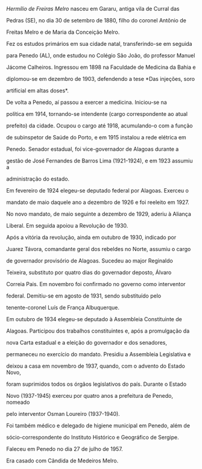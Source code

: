 

*Hermílio de Freiras Melro* nasceu em Gararu, antiga vila de Curral das

Pedras (SE), no dia 30 de setembro de 1880, filho do coronel Antônio de

Freitas Melro e de Maria da Conceição Melro.



Fez os estudos primários em sua cidade natal, transferindo-se em seguida

para Penedo (AL), onde estudou no Colégio São João, do professor Manuel

Jácome Calheiros. Ingressou em 1898 na Faculdade de Medicina da Bahia e

diplomou-se em dezembro de 1903, defendendo a tese *Das injeções, soro

artificial em altas doses*.



De volta a Penedo, aí passou a exercer a medicina. Iniciou-se na

política em 1914, tornando-se intendente (cargo correspondente ao atual

prefeito) da cidade. Ocupou o cargo até 1918, acumulando-o com a função

de subinspetor de Saúde do Porto, e em 1915 instalou a rede elétrica em

Penedo. Senador estadual, foi vice-governador de Alagoas durante a

gestão de José Fernandes de Barros Lima (1921-1924), e em 1923 assumiu a

administração do estado.



Em fevereiro de 1924 elegeu-se deputado federal por Alagoas. Exerceu o

mandato de maio daquele ano a dezembro de 1926 e foi reeleito em 1927.

No novo mandato, de maio seguinte a dezembro de 1929, aderiu à Aliança

Liberal. Em seguida apoiou a Revolução de 1930.



Após a vitória da revolução, ainda em outubro de 1930, indicado por

Juarez Távora, comandante geral dos rebeldes no Norte, assumiu o cargo

de governador provisório de Alagoas. Sucedeu ao major Reginaldo

Teixeira, substituto por quatro dias do governador deposto, Álvaro

Correia Pais. Em novembro foi confirmado no governo como interventor

federal. Demitiu-se em agosto de 1931, sendo substituído pelo

tenente-coronel Luís de França Albuquerque.



Em outubro de 1934 elegeu-se deputado à Assembleia Constituinte de

Alagoas. Participou dos trabalhos constituintes e, após a promulgação da

nova Carta estadual e a eleição do governador e dos senadores,

permaneceu no exercício do mandato. Presidiu a Assembleia Legislativa e

deixou a casa em novembro de 1937, quando, com o advento do Estado Novo,

foram suprimidos todos os órgãos legislativos do país. Durante o Estado

Novo (1937-1945) exerceu por quatro anos a prefeitura de Penedo, nomeado

pelo interventor Osman Loureiro (1937-1940).



Foi também médico e delegado de higiene municipal em Penedo, além de

sócio-correspondente do Instituto Histórico e Geográfico de Sergipe.



Faleceu em Penedo no dia 27 de julho de 1957.



Era casado com Cândida de Medeiros Melro.



